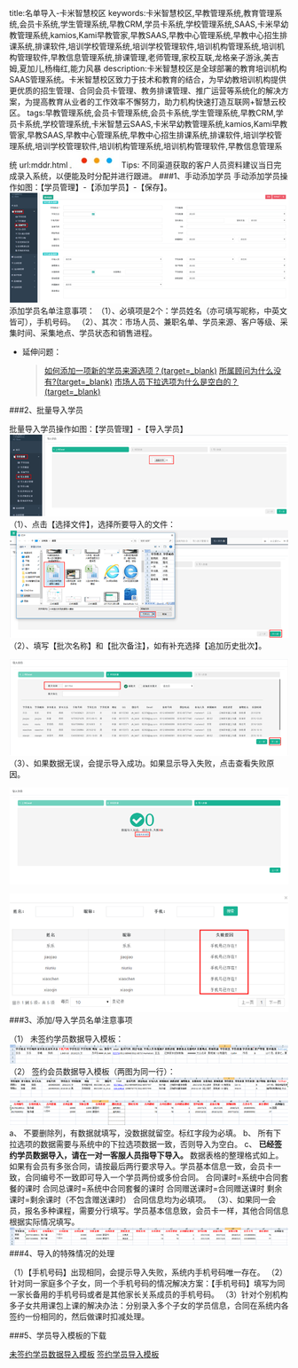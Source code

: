 title:名单导入-卡米智慧校区
keywords:卡米智慧校区,早教管理系统,教育管理系统,会员卡系统,学生管理系统,早教CRM,学员卡系统,学校管理系统,SAAS,卡米早幼教管理系统,kamios,Kami早教管家,早教SAAS,早教中心管理系统,早教中心招生排课系统,排课软件,培训学校管理系统,培训学校管理软件,培训机构管理系统,培训机构管理软件,早教信息管理系统,排课管理,老师管理,家校互联,龙格亲子游泳,美吉姆,夏加儿,杨梅红,能力风暴
description:卡米智慧校区是全球部署的教育培训机构SAAS管理系统。卡米智慧校区致力于技术和教育的结合，为早幼教培训机构提供更优质的招生管理、合同会员卡管理、教务排课管理、推广运营等系统化的解决方案，为提高教育从业者的工作效率不懈努力，助力机构快速打造互联网+智慧云校区。
tags:早教管理系统,会员卡管理系统,会员卡系统,学生管理系统,早教CRM,学员卡系统,学校管理系统,卡米智慧云SAAS,卡米早幼教管理系统,kamios,Kami早教管家,早教SAAS,早教中心管理系统,早教中心招生排课系统,排课软件,培训学校管理系统,培训学校管理软件,培训机构管理系统,培训机构管理软件,早教信息管理系统
url:mddr.html
![](/基础数据设置/_image/2017-06-13-21-01-45.jpg)
Tips: 不同渠道获取的客户人员资料建议当日完成录入系统，以便能及时分配并进行跟进。
###1、手动添加学员
手动添加学员操作如图：【学员管理】-【添加学员】-【保存】。
![](./_image/2017-05-02-15-55-39.png)
添加学员名单注意事项：
（1）、必填项是2个：学员姓名（亦可填写昵称，中英文皆可），手机号码。
（2）、其次：市场人员、兼职名单、学员来源、客户等级、采集时间、采集地点、学员状态和销售进程。

* 延伸问题：
    >[如何添加一项新的学员来源选项？(target=_blank)](https://help.kamios.cn/ji-chu-shu-ju-she-zhi/xue-yuan-xin-xi-she-zhi?keyword=%E5%AD%A6%E5%91%98%E6%9D%A5%E6%BA%90%E8%AE%BE%E7%BD%AE)
    > [所属顾问为什么没有?(target=_blank)](https://help.kamios.cn/xi-tong-guan-li/yong-hu-guan-li?keyword=%E6%B3%A8%E6%84%8F%E4%BA%8B%E9%A1%B9)
    > [市场人员下拉选项为什么是空白的？(target=_blank)](https://help.kamios.cn/xi-tong-guan-li/yong-hu-guan-li?keyword=%E6%B3%A8%E6%84%8F%E4%BA%8B%E9%A1%B9)
    
###2、批量导入学员

批量导入学员操作如图：【学员管理】-【导入学员】
![](./_image/2017-05-02-15-56-17.png)
（1）、点击【选择文件】，选择所要导入的文件：
![](./_image/2017-05-02-15-56-32.png)
（2）、填写【批次名称】和【批次备注】，如有补充选择【追加历史批次】。

![](./_image/2017-05-02-15-56-51.png)
（3）、如果数据无误，会提示导入成功。如果显示导入失败，点击查看失败原因。

![](./_image/2017-05-02-15-57-07.png)

![](./_image/2017-05-02-15-57-13.png)
###3、添加/导入学员名单注意事项

（1）	未签约学员数据导入模板：
![](./_image/2017-05-02-15-57-31.png)
（2）	签约会员数据导入模板（两图为同一行）：
![](./_image/2017-05-02-15-57-50.png)
![](./_image/2017-05-02-15-57-53.png)
a、	不要删除列，有数据就填写，没数据就留空。标红字段为必填。
b、	所有下拉选项的数据需要与系统中的下拉选项数据一致，否则导入为空白。
c、	**已经签约学员数据导入，请在一对一客服人员指导下导入。**
        数据表格的整理格式如上。
        如果有会员有多张合同，请按最后两行要求导入。学员基本信息一致，会员卡一致，合同编号不一致即可导入一个学员两份或多份合同。
        合同课时=系统中合同套餐的课时
        合同总课时=系统中合同套餐的课时
        合同赠送课时=合同赠送课时
        剩余课时=剩余课时（不包含赠送课时）
        合同信息均为必填项。
（3）、如果同一会员，报名多种课程，需要分行填写。学员基本信息致，会员卡一样，其他合同信息根据实际情况填写。
![](./_image/2017-05-02-15-59-04.png)
###4、导入的特殊情况的处理

（1）【手机号码】出现相同，会提示导入失败，系统内手机号码唯一存在。
（2）针对同一家庭多个子女，同一个手机号码的情况解决方案：【手机号码】填写为同一家长备用的手机号码或者是其他家长关系成员的手机号码。
（3）针对个别机构多子女共用课包上课的解决办法：分别录入多个子女的学员信息，合同在系统内各签约一份相同的，然后做课时扣减处理。

###5、学员导入模板的下载

[未签约学员数据导入模板](/wenjian/2017wqy.xlsx)
[签约学员导入模板](/wenjian/2017qy.xlsx)